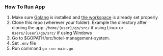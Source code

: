 ### How To Run App

1. Make sure [Golang](https://golang.org/) is installed and [the workspace](https://golang.org/doc/gopath_code.html#Workspaces) is already set properly
2. Clone this repo (wherever your folder). Example the directory after cloning the app: `/home/{user}/go/src/` if using Linux or `Users/{user}/go/src/` if using Windows
3. Go to $GOPATH/src/hotel-management-system.
4. Set `.env` file
5. Run command `go run main.go`